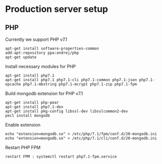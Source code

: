 # Production server setup

## PHP 

Currently we support PHP v7.1
```
apt-get install software-properties-common
add-apt-repository ppa:ondrej/php
apt-get update
```

Install necessary modules for PHP
```
apt-get install php7.1
apt-get install php7.1 php7.1-cli php7.1-common php7.1-json php7.1-opcache php7.1-mbstring php7.1-mcrypt php7.1-zip php7.1-fpm
```

Build mongodb extension for PHP v7.1
```
apt-get install php-pear
apt-get install php7.1-dev
apt-get install pkg-config libssl-dev libsslcommon2-dev
pecl install mongodb
```

Enable extension
```
echo "extension=mongodb.so" > /etc/php/7.1/fpm/conf.d/20-mongodb.ini
echo "extension=mongodb.so" > /etc/php/7.1/cli/conf.d/20-mongodb.ini
```

Restart PHP FPM
```
restart FPM : systemctl restart php7.1-fpm.service
```

